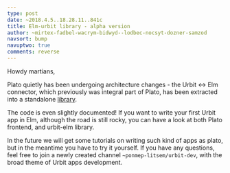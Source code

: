 ```yaml
---
type: post
date: ~2018.4.5..18.28.11..841c
title: Elm-urbit library - alpha version
author: ~mirtex-fadbel-wacrym-bidwyd--lodbec-nocsyt-dozner-samzod
navsort: bump
navuptwo: true
comments: reverse
---
```


Howdy martians,

Plato quietly has been undergoing architecture changes - the Urbit <-> Elm connector, which previously was integral part of Plato, has been extracted into a standalone [library](https://github.com/mikolajpp/elm-urbit).

The code is even slightly documented! If you want to write your first Urbit app in Elm, although the road is still rocky, you can have a look at both Plato frontend, and urbit-elm library. 

In the future we will get some tutorials on writing such kind of apps as plato, but in the meantime you have to try it yourself. If you have any questions, feel free to join a newly created channel `~ponmep-litsem/urbit-dev`, with the broad theme of Urbit apps development.